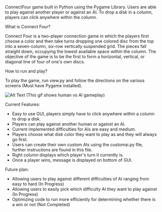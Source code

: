 ConnectFour game built in Python using the Pygame Library. Users are able to play against another player or against an AI. To drop a disk in a column, players can click anywhere within the column.


What is Connect Four?

Connect Four is a two-player connection game in which the players first choose a color and then take turns dropping one colored disc from the top into a seven-column, six-row vertically suspended grid. The pieces fall straight down, occupying the lowest available space within the column. The objective of the game is to be the first to form a horizontal, vertical, or diagonal line of four of one's own discs.

How to run and play?

To play the game, run view.py and follow the directions on the various screens (Must have Pygame installed).

![Alt Text](https://media.giphy.com/media/Y4cSYZKryW9JNsJMEz/giphy.gif)
(This gif shows human vs AI gameplay)


Current Features:
- Easy to use GUI, players simply have to click anywhere within a column to drop a disk.
- Players can play against another human or against an AI.
- Current implemented difficulties for AIs are easy and medium.
- Players choose what disk color they want to play as and they will always go first.
- Users can create their own custom AIs using the customai.py file, further instructions are found in this file.
- Right column displays which player's turn it currently is.
- Once a player wins, message is displayed on bottom of GUI.

Future plan: 
- Allowing users to play against different difficulties of AI ranging from easy to hard (In Progress)
- Allowing users to easily pick which difficulty AI they want to play against (In Progress)
- Optimizing code to run more efficiently for determining whether there is a win or not (Not Completed)



